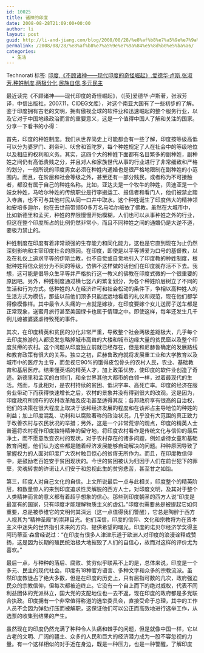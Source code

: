 ```yaml
---
id: 10025
title: 诸神的印度
date: 2008-08-28T21:09:00+00:00
author: li
layout: post
guid: http://li-and-jiang.com/blog/2008/08/28/%e8%af%b8%e7%a5%9e%e7%9a%84%e5%8d%b0%e5%ba%a6/
permalink: /2008/08/28/%e8%af%b8%e7%a5%9e%e7%9a%84%e5%8d%b0%e5%ba%a6/
categories:
  - 生活
---
```

<div style="padding-right:0px;display:inline;padding-left:0px;float:none;padding-bottom:0px;margin:0px;padding-top:0px">
  Technorati 标签: <a href="http://technorati.com/tags/%e5%8d%b0%e5%ba%a6" rel="tag">印度</a>,<a href="http://technorati.com/tags/%e3%80%8a%e4%b8%8d%e9%a1%be%e8%af%b8%e7%a5%9e%e2%80%94%e2%80%94%e7%8e%b0%e4%bb%a3%e5%8d%b0%e5%ba%a6%e7%9a%84%e5%a5%87%e6%80%aa%e5%b4%9b%e8%b5%b7%e3%80%8b" rel="tag">《不顾诸神——现代印度的奇怪崛起》</a>,<a href="http://technorati.com/tags/%e7%88%b1%e5%be%b7%e5%8d%8e%c2%b7%e5%8d%a2%e6%96%af" rel="tag">爱德华·卢斯</a>,<a href="http://technorati.com/tags/%e5%bc%a0%e6%b7%91%e8%8a%b3" rel="tag">张淑芳</a>,<a href="http://technorati.com/tags/%e7%a7%8d%e5%a7%93%e5%88%b6%e5%ba%a6" rel="tag">种姓制度</a>,<a href="http://technorati.com/tags/%e4%b8%a4%e6%9e%81%e5%88%86%e5%8c%96" rel="tag">两极分化</a>,<a href="http://technorati.com/tags/%e6%b0%91%e6%97%8f%e8%87%aa%e4%bf%a1" rel="tag">民族自信</a>,<a href="http://technorati.com/tags/%e5%a4%9a%e5%85%83%e6%b0%91%e4%b8%bb" rel="tag">多元民主</a>
</div>

最近读完《不顾诸神——现代印度的奇怪崛起》，（[英]爱德华·卢斯著，张淑芳译，中信出版社，2007.11，CIDEG文库），对这个南亚大国有了一些初步的了解。鉴于印度拥有古老的文明，拥有傲视全球的软件业和迅速崛起的整个服务行业，以及它对于中国地缘政治而言的重要意义，这是一个值得中国人了解和关注的国家。分享一下看书的小得： 

首先，印度的种姓制度。我们从世界简史上可能都会有一些了解，印度按等级高低可以分为婆罗门、刹帝利、吠舍和首陀罗，每个种姓规定了人在社会中的等级地位以及相应的权利和义务。其实，这四个大的种姓下面都有名目繁多的副种姓，副种姓之间仍有高低贵贱之分，并且对人和家族世代从事的行业进行了非常细致和严格的划分，一般所说的印度男女必须在种姓内通婚也是很严格地限制在副种姓的小范围内。而且，在阶层和社会等级之外，甚至还有一部分贱民，或者称为不可接触者，都没有属于自己的种姓名称。比如，亚达夫是一个牧牛的种姓，贝迪亚是一个妓女种姓，马哈尔种姓的传统职业是行李搬运工、报信者和看门人，他们被禁止踏入寺庙，也不可与其他村民从同一口井中取水。这个种姓诞生了印度伟大的精神领袖安培多迦尔，他在去世前带领50多万名马哈尔皈依了佛教。虽然在大城市中，比如新德里和孟买，种姓的界限慢慢开始模糊，人们也可以从事种姓之外的行业，但这在整个印度所占的比例仍然非常小，而且不同种姓之间的通婚仍是大逆不道，要极力禁止的。 

种姓制度在印度有着非常顽强的生存能力和同化能力，这也是它直到现在为止仍然深刻影响和主宰印度社会的原因。在印度，即使是以平等博爱为口号的基督教，以及在礼仪上追求平等的伊斯兰教，也不自觉或自觉地引入了印度教的种姓制度，根据种姓将信众划分为不同的等级，仿佛不这样做的话他们在印度就存活不下去。我想，这可能是倡导众生平等并严格执行这一教义的佛教在印度式微的一个很重要的原因吧。另外，种姓制度通过横七竖八的繁复划分，为各个种姓阶层树立了不同的生活和行为方式。低种姓的人在经济许可和社会松动的条件下，争相以高种姓人的生活方式为模仿，那些以前他们顶多只能远远地看着的礼仪和规范，现在他们都学得像模像样。其中最令人头痛的一点就是嫁妆，在印度要嫁个女儿送房子送车都是正常现象，送蜜月旅行甚至美国绿卡也属于情理之中。即使这样，每年还发生几千例儿媳被婆婆虐待致死的事件。 

其次，在印度精英和贫民的分化非常严重，导致整个社会两极差距极大，几乎每个去印度旅游的人都没发忽略掉城市高耸的大楼和城市边缘大量的贫民窟以及整个印度贫瘠的农村。这个问题从印度独立前就已经存在，但是和尼赫鲁确定的发展路线和教育政策有很大的关系。独立之初，尼赫鲁政府就将发展重工业和大学教育以及城市中的医疗为主导，而忽视它90%的饿得皮包骨头的农村人民，农业、基础教育和基层医疗。结果懂英语的精英人才，加上政策优势，使印度的软件业创造了奇迹。新德里和孟买的白领们，和全世界其他大都市的白领一样，过着最现代的生活。然而，与此相对，是农村持续的贫困、低识字率、高死亡率。印度的经济在服务业带动下而获得快速增长之后，农村的景象并没有得到很大的改观。这是因为，印度政府所颁布的农村改革触及皮毛甚至适得其反；各邦政府享有很高的自治权，他们的决策在很大程度上取决于该邦经济发展的程度和在该邦占主导地位的种姓的利益；加上印度混乱、功利和以腐败著称的政治状况，几乎没有大范围的真正致力于改善农村与农民状况的举措；另外，这是一个非常荒谬的观点，印度的精英人士普遍将农村视作印度独特精神的留守地，将印度农村看作是传统文化与信仰的最后净土，而不愿意改变农村的现状，对于农村存在的诸多问题，例如虐待女童和基础教育问题，他们认为这些都是随着经济发展能够自动解决的问题。种种原因导致了掌握权力的人面对印度广大农村触目惊心的贫瘠无所作为。而且，在印度教信仰中，是鼓励老百姓安于贫困现状的。今世的贫困被认为归因于人们在前世犯下的罪孽，灵魂转世的许诺让人们安于和忽视此生的贫穷悲苦，甚至甘之如饴。 

第三，印度人对自己文化的自信。上文所说最后一点与此相关，印度整个的精英阶层，和数量惊人的来到印度追求性灵解脱的西方人士，对印度文明，及其对于整个人类精神而言的意义都有着超乎想象的信心。那些到印度朝圣的西方人说“印度是最富有的国家，只有印度才能理解物质主义的虚幻。”印度也需要总是被提起它如何重要，总是被恭维它的文明何其深远（这一点值得我们警醒），它总是陶醉于西方人视其为“精神圣殿”的崇拜目光。他们深信，印度的信仰、文化和宗教将为在资本主义中迷失的世界指引未来的方向、提供希望的曙光。印度的诺贝尔经济学奖得主阿玛蒂亚·森曾经说过：“在印度有很多人津津乐道于欧洲人对印度的浪漫诠释或赞扬，这是因为长期的殖民统治极大地摧毁了人们的自信心，故而对这样的评价尤为喜欢。” 

最后一点，与种种的落后、腐败、贫穷似乎联系不上的是，总体来说，印度是一个多元、民主的现代社会。印度有18种官方语言、多种文字和众多的宗教流派。虽然印度教徒占了绝大多数，但是在印度的历史上，只有屈指可数的几次，政府强迫民众的宗教信仰，但每次都被迫终止。它没有一个自上而下的绝对威权，代表不同利益团体的党派林立，国大党的支配地位也一去不返，现在印度的政府都是多党联合执政。印度拥有一个非常值得称道的选举委员会，直接受命于总理，其中的工作人员不会因为弹劾打压而被解职，这保证他们可以公正而高效地进行选举工作，从选票的收集到结果的产生。 

虽然现在的印度仍然充满了种种令人头痛和棘手的问题，但是就像中国一样，它以古老的文明、广阔的疆土、众多的人民和巨大的经济潜力成为一股不容忽视的力量。有一个这样相似的对手近在身边，既是一种压力，也是一种警醒，了解印度